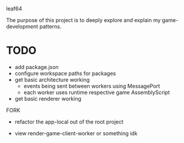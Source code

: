 leaf64

The purpose of this project is to deeply explore and explain my game-development patterns.

# TODO

- add package.json
- configure workspace paths for packages
- get basic architecture working
  - events being sent between workers using MessagePort
  - each worker uses runtime respective game AssemblyScript
- get basic renderer working

FORK

- refactor the app-local out of the root project

- view render-game-client-worker or something idk
